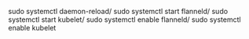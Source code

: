 sudo systemctl daemon-reload/
sudo systemctl start flanneld/
sudo systemctl start kubelet/
sudo systemctl enable flanneld/
sudo systemctl enable kubelet

